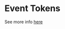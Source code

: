 # Event Tokens

See more info [here](https://docs.google.com/document/d/11Ao_tdiGsRpSzn8UtvJ__Kc93lMAS3AdsmVX47WmgAg/edit#)

